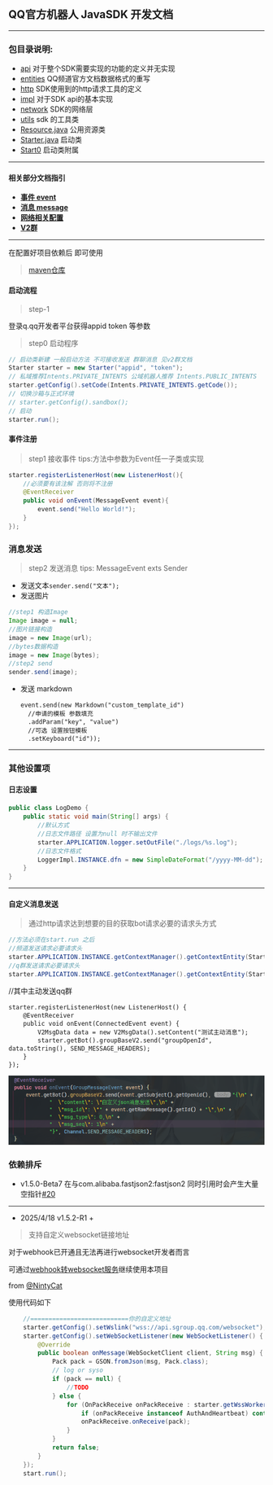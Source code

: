 ## QQ官方机器人 JavaSDK 开发文档

<hr>

### 包目录说明:

- [api](../src/main/java/io/github/kloping/qqbot/api) 对于整个SDK需要实现的功能的定义并无实现
- [entities](../src/main/java/io/github/kloping/qqbot/entities) QQ频道官方文档数据格式的重写
- [http](../src/main/java/io/github/kloping/qqbot/http) SDK使用到的http请求工具的定义
- [impl](../src/main/java/io/github/kloping/qqbot/impl) 对于SDK api的基本实现
- [network](../src/main/java/io/github/kloping/qqbot/network) SDK的网络层
- [utils](../src/main/java/io/github/kloping/qqbot/utils) sdk 的工具类
- [Resource.java](../src/main/java/io/github/kloping/qqbot/Resource.java) 公用资源类
- [Starter.java](../src/main/java/io/github/kloping/qqbot/Starter.java) 启动类
- [Start0](../src/main/java/io/github/kloping/qqbot/Start0.java) 启动类附属

<hr>

#### 相关部分文档指引

- **[事件 event](event.md)**
- **[消息 message](message.md)**
- **[网络相关配置](network.md)**
- **[V2群](v2.md)**

<hr>

在配置好项目依赖后 即可使用

> [maven仓库](https://repo1.maven.org/maven2/io/github/kloping/bot-qqpd-java/)

#### 启动流程

> step-1

 登录q.qq开发者平台获得appid token 等参数

> step0 启动程序
```java
// 启动类新建 一般启动方法 不可接收发送 群聊消息 见v2群文档
Starter starter = new Starter("appid", "token");
// 私域推荐Intents.PRIVATE_INTENTS 公域机器人推荐 Intents.PUBLIC_INTENTS
starter.getConfig().setCode(Intents.PRIVATE_INTENTS.getCode());
// 切换沙箱与正式环境
// starter.getConfig().sandbox();
// 启动
starter.run();
```
#### 事件注册 
> step1 接收事件 tips:方法中参数为Event任一子类或实现
```java
starter.registerListenerHost(new ListenerHost(){
    //必须要有该注解 否则将不注册
    @EventReceiver
    public void onEvent(MessageEvent event){
        event.send("Hello World!");
    }
});
```

### 消息发送
> step2 发送消息   tips: MessageEvent exts Sender
- 发送文本`sender.send("文本");`
- 发送图片
```java
//step1 构造Image
Image image = null;
//图片链接构造
image = new Image(url);
//bytes数据构造
image = new Image(bytes);        
//step2 send
sender.send(image);
```
- 发送 markdown

      event.send(new Markdown("custom_template_id")
        //申请的模板 参数填充
        .addParam("key", "value")
        //可选 设置按钮模板 
        .setKeyboard("id"));   


<hr>

### 其他设置项

#### 日志设置

```java
public class LogDemo {
    public static void main(String[] args) {
        //默认方式
        //日志文件路径 设置为null 时不输出文件
        starter.APPLICATION.logger.setOutFile("./logs/%s.log");
        //日志文件格式
        LoggerImpl.INSTANCE.dfn = new SimpleDateFormat("/yyyy-MM-dd");
    }
}
```
<hr>


#### 自定义消息发送 
> 通过http请求达到想要的目的获取bot请求必要的请求头方式

```java
//方法必须在start.run 之后
//频道发送请求必要请求头
starter.APPLICATION.INSTANCE.getContextManager().getContextEntity(Start0.class).getHeaders()
//q群发送请求必要请求头
starter.APPLICATION.INSTANCE.getContextManager().getContextEntity(Start0.class).getHeaders()

```

//其中主动发送qq群

    starter.registerListenerHost(new ListenerHost() {
        @EventReceiver
        public void onEvent(ConnectedEvent event) {
            V2MsgData data = new V2MsgData().setContent("测试主动消息");
            starter.getBot().groupBaseV2.send("groupOpenId", data.toString(), SEND_MESSAGE_HEADERS);
        }
    });
![img.png](./imgs/img.png)

### 依赖排斥

- v1.5.0-Beta7 在与com.alibaba.fastjson2:fastjson2
  同时引用时会产生大量空指针[#20](https://github.com/Kloping/qqpd-bot-java/issues/20)

<hr>

- 2025/4/18 v1.5.2-R1 + 

> 支持自定义websocket链接地址

对于webhook已开通且无法再进行websocket开发者而言 

可通过[webhook转websocket服务](https://github.com/DevOpen-Club/qbot-webhook-to-websocket)继续使用本项目

from [@NintyCat](https://github.com/NintyCat)

使用代码如下
```java
    //===========================你的自定义地址
    starter.getConfig().setWslink("wss://api.sgroup.qq.com/websocket");
    starter.getConfig().setWebSocketListener(new WebSocketListener() {
        @Override
        public boolean onMessage(WebSocketClient client, String msg) {
            Pack pack = GSON.fromJson(msg, Pack.class);
            // log or syso
            if (pack == null) {
                //TODO
            } else {
                for (OnPackReceive onPackReceive : starter.getWssWorker().getOnPackReceives()) {
                    if (onPackReceive instanceof AuthAndHeartbeat) continue;
                    onPackReceive.onReceive(pack);
                }
            }
            return false;
        }
    });
    start.run();
```